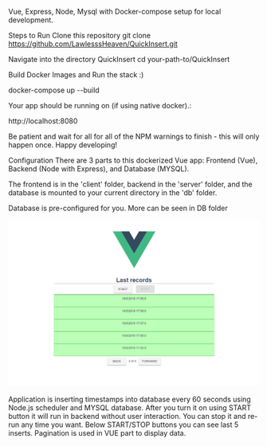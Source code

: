 Vue, Express, Node, Mysql with Docker-compose setup for local development.


Steps to Run
Clone this repository
git clone https://github.com/LawlesssHeaven/QuickInsert.git

Navigate into the directory QuickInsert
cd your-path-to/QuickInsert

Build Docker Images and Run the stack :)

docker-compose up --build

Your app should be running on (if using native docker).:

http://localhost:8080

Be patient and wait for all for all of the NPM warnings to finish - this will only happen once. Happy developing!

Configuration
There are 3 parts to this dockerized Vue app: Frontend (Vue), Backend (Node with Express), and Database (MYSQL).

The frontend is in the 'client' folder, backend in the 'server' folder, and the database is mounted to your current directory in the 'db' folder.

Database is pre-configured for you. More can be seen in DB folder

![alt text](https://github.com/LawlesssHeaven/QuickInsert/blob/master/Capture.PNG)

Application is inserting timestamps into database every 60 seconds using Node.js scheduler and MYSQL database. After you turn it on using START button it will run in backend without user interaction. You can stop it and re-run any time you want. Below START/STOP buttons you can see last 5 inserts. Pagination is used in VUE part to display data.

